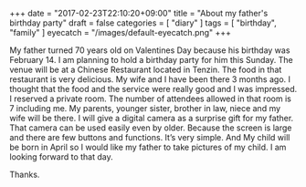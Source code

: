+++
date = "2017-02-23T22:10:20+09:00"
title = "About my father's birthday party"
draft = false
categories = [ "diary" ]
tags = [ "birthday", "family" ]
eyecatch = "/images/default-eyecatch.png"
+++

My father turned 70 years old on Valentines Day because his birthday was February 14. I am planning to hold a birthday party for him this Sunday. The venue will be at a Chinese Restaurant located in Tenzin. The food in that restaurant is very delicious.
My wife and I have been there 3 months ago. I thought that the food and the service were really good and I was impressed. I reserved a private room.  The number of attendees allowed in that room is 7 including me. My parents, younger sister, brother in law, niece and my wife will be there. I will give a digital camera as a surprise gift for my father.
That camera can be used easily even by older. Because the screen is large and there are few buttons and functions. It’s very simple. And My child will be born in April so I would like my father to take pictures of my child. I am looking forward to that day.

Thanks.

